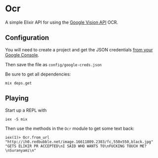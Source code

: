 # Ocr

A simple Elixir API for using the [Google Vision API](https://cloud.google.com/vision/) OCR.

## Configuration

You will need to create a project and get the JSON credentials [from your Google Console](https://console.cloud.google.com/apis/credentials).

Then save the file as `config/google-creds.json`

Be sure to get all dependencies:
```
mix deps.get
```

## Playing


Start up a REPL with
```
iex -S mix
```

Then use the methods in the `Ocr` module to get some text back:

```
iex(1)> Ocr.from_url "http://ih0.redbubble.net/image.16611809.2383/fc,550x550,black.jpg"
"GETS ELIKIR PR ACCEPTED\nI SAID WHO WANTS TO\nFUCKING TOUCH ME?\nSuranyami\n"
```
